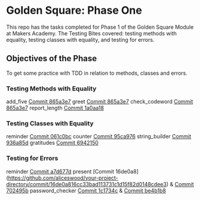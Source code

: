 # Golden Square: Phase One

This repo has the tasks completed for Phase 1 of the Golden Square Module at Makers Academy. The Testing Bites covered: testing methods with equality, testing classes with equality, and testing for errors.

## Objectives of the Phase

To get some practice with TDD in relation to methods, classes and errors.

### Testing Methods with Equality

add_five [Commit 865a3e7](https://github.com/aliceswood/your-project-directory/commit/865a3e7dc9be74b7fef431d55d931e9d68617916)
greet [Commit 865a3e7](https://github.com/aliceswood/your-project-directory/commit/865a3e7dc9be74b7fef431d55d931e9d68617916)
check_codeword [Commit 865a3e7](https://github.com/aliceswood/your-project-directory/commit/865a3e7dc9be74b7fef431d55d931e9d68617916)
report_length [Commit 1a0aa18](https://github.com/aliceswood/your-project-directory/commit/1a0aa18bf51c4fb130860354e0c2cde734396744)

### Testing Classes with Equality

reminder [Commit 061c0bc](https://github.com/aliceswood/your-project-directory/commit/061c0bce74e43e91bd67bf15e1a0b82a0c7718c5)
counter [Commit 95ca976](https://github.com/aliceswood/your-project-directory/commit/95ca9763851de3883142b420a305c17e094853fa)
string_builder [Commit 936a85d](https://github.com/aliceswood/your-project-directory/commit/936a85d090319090350f64a837ceadca3f1a80d2)
gratitudes [Commit 6942150](https://github.com/aliceswood/your-project-directory/commit/694215013e2535d56526eff46e4a19dc551855db)

### Testing for Errors

reminder [Commit a7d677d](https://github.com/aliceswood/your-project-directory/commit/a7d677d549bbf517ca622dd3135297a25c909561)
present [Commit 16de0a8] (https://github.com/aliceswood/your-project-directory/commit/16de0a816cc33bad113731c1d15f82d0148cdee3) & [Commit 702495b](https://github.com/aliceswood/your-project-directory/commit/702495b418815962b75c5991013f855a24083961)
password_checker [Commit 1c1734c](https://github.com/aliceswood/your-project-directory/commit/1c1734cdf8b774c980c825b403f1f52693e752b8) & [Commit be4b1b8](https://github.com/aliceswood/your-project-directory/commit/be4b1b8999468b0773884f24591eda9466f42523)